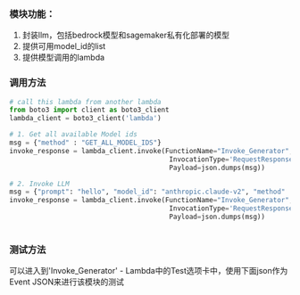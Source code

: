 ### 模块功能：
1. 封装llm，包括bedrock模型和sagemaker私有化部署的模型
2. 提供可用model_id的list
3. 提供模型调用的lambda

### 调用方法

```python
# call this lambda from another lambda
from boto3 import client as boto3_client
lambda_client = boto3_client('lambda')

# 1. Get all available Model ids
msg = {"method" : "GET_ALL_MODEL_IDS"} 
invoke_response = lambda_client.invoke(FunctionName="Invoke_Generator",
                                        InvocationType='RequestResponse',
                                        Payload=json.dumps(msg))

# 2. Invoke LLM
msg = {"prompt": "hello", "model_id": "anthropic.claude-v2", "method" : "INVOKE_LLM", "params": {"temperature":0.1, "max_tokens": 256, "top_p": 0.8}  }
invoke_response = lambda_client.invoke(FunctionName="Invoke_Generator",
                                        InvocationType='RequestResponse',
                                        Payload=json.dumps(msg))
    
```

### 测试方法
可以进入到'Invoke_Generator' - Lambda中的Test选项卡中，使用下面json作为Event JSON来进行该模块的测试